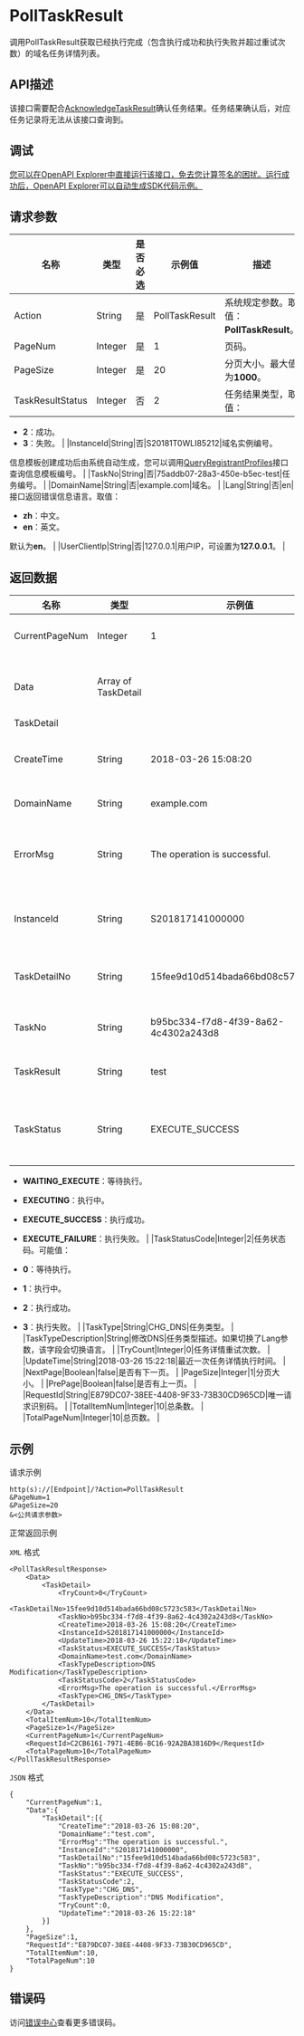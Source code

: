 # PollTaskResult

调用PollTaskResult获取已经执行完成（包含执行成功和执行失败并超过重试次数）的域名任务详情列表。

## API描述

该接口需要配合[AcknowledgeTaskResult](~~69366~~)确认任务结果。任务结果确认后，对应任务记录将无法从该接口查询到。

## 调试

[您可以在OpenAPI Explorer中直接运行该接口，免去您计算签名的困扰。运行成功后，OpenAPI Explorer可以自动生成SDK代码示例。](https://api.aliyun.com/#product=Domain&api=PollTaskResult&type=RPC&version=2018-01-29)

## 请求参数

|名称|类型|是否必选|示例值|描述|
|--|--|----|---|--|
|Action|String|是|PollTaskResult|系统规定参数。取值：**PollTaskResult**。 |
|PageNum|Integer|是|1|页码。 |
|PageSize|Integer|是|20|分页大小。最大值为**1000**。 |
|TaskResultStatus|Integer|否|2|任务结果类型，取值：

 -   **2**：成功。
-   **3**：失败。 |
|InstanceId|String|否|S20181T0WLI85212|域名实例编号。

 信息模板创建成功后由系统自动生成，您可以调用[QueryRegistrantProfiles](~~67701~~)接口查询信息模板编号。 |
|TaskNo|String|否|75addb07-28a3-450e-b5ec-test|任务编号。 |
|DomainName|String|否|example.com|域名。 |
|Lang|String|否|en|接口返回错误信息语言。取值：

 -   **zh**：中文。
-   **en**：英文。

 默认为**en**。 |
|UserClientIp|String|否|127.0.0.1|用户IP，可设置为**127.0.0.1**。 |

## 返回数据

|名称|类型|示例值|描述|
|--|--|---|--|
|CurrentPageNum|Integer|1|当前页码。 |
|Data|Array of TaskDetail| |任务详情列表。 |
|TaskDetail| | | |
|CreateTime|String|2018-03-26 15:08:20|任务创建时间。 |
|DomainName|String|example.com|域名。 |
|ErrorMsg|String|The operation is successful.|任务执行失败消息。 |
|InstanceId|String|S201817141000000|域名实例编号。 |
|TaskDetailNo|String|15fee9d10d514bada66bd08c5723c583|任务详情编号。 |
|TaskNo|String|b95bc334-f7d8-4f39-8a62-4c4302a243d8|任务编号。 |
|TaskResult|String|test|任务结果。 |
|TaskStatus|String|EXECUTE\_SUCCESS|任务状态。可能值：

 -   **WAITING\_EXECUTE**：等待执行。
-   **EXECUTING**：执行中。
-   **EXECUTE\_SUCCESS**：执行成功。
-   **EXECUTE\_FAILURE**：执行失败。 |
|TaskStatusCode|Integer|2|任务状态码。可能值：

 -   **0**：等待执行。
-   **1**：执行中。
-   **2**：执行成功。
-   **3**：执行失败。 |
|TaskType|String|CHG\_DNS|任务类型。 |
|TaskTypeDescription|String|修改DNS|任务类型描述。如果切换了Lang参数，该字段会切换语言。 |
|TryCount|Integer|0|任务详情重试次数。 |
|UpdateTime|String|2018-03-26 15:22:18|最近一次任务详情执行时间。 |
|NextPage|Boolean|false|是否有下一页。 |
|PageSize|Integer|1|分页大小。 |
|PrePage|Boolean|false|是否有上一页。 |
|RequestId|String|E879DC07-38EE-4408-9F33-73B30CD965CD|唯一请求识别码。 |
|TotalItemNum|Integer|10|总条数。 |
|TotalPageNum|Integer|10|总页数。 |

## 示例

请求示例

```
http(s)://[Endpoint]/?Action=PollTaskResult
&PageNum=1
&PageSize=20
&<公共请求参数>
```

正常返回示例

`XML` 格式

```
<PollTaskResultResponse>
    <Data>
        <TaskDetail>
            <TryCount>0</TryCount>
            <TaskDetailNo>15fee9d10d514bada66bd08c5723c583</TaskDetailNo>
            <TaskNo>b95bc334-f7d8-4f39-8a62-4c4302a243d8</TaskNo>
            <CreateTime>2018-03-26 15:08:20</CreateTime>
            <InstanceId>S201817141000000</InstanceId>
            <UpdateTime>2018-03-26 15:22:18</UpdateTime>
            <TaskStatus>EXECUTE_SUCCESS</TaskStatus>
            <DomainName>test.com</DomainName>
            <TaskTypeDescription>DNS Modification</TaskTypeDescription>
            <TaskStatusCode>2</TaskStatusCode>
            <ErrorMsg>The operation is successful.</ErrorMsg>
            <TaskType>CHG_DNS</TaskType>
        </TaskDetail>
    </Data>
    <TotalItemNum>10</TotalItemNum>
    <PageSize>1</PageSize>
    <CurrentPageNum>1</CurrentPageNum>
    <RequestId>C2CB6161-7971-4EB6-BC16-92A2BA3816D9</RequestId>
    <TotalPageNum>10</TotalPageNum>
</PollTaskResultResponse>
```

`JSON` 格式

```
{
    "CurrentPageNum":1,
    "Data":{
        "TaskDetail":[{
            "CreateTime":"2018-03-26 15:08:20",
            "DomainName":"test.com",
            "ErrorMsg":"The operation is successful.",
            "InstanceId":"S201817141000000",
            "TaskDetailNo":"15fee9d10d514bada66bd08c5723c583",
            "TaskNo":"b95bc334-f7d8-4f39-8a62-4c4302a243d8",
            "TaskStatus":"EXECUTE_SUCCESS",
            "TaskStatusCode":2,
            "TaskType":"CHG_DNS",
            "TaskTypeDescription":"DNS Modification",
            "TryCount":0,
            "UpdateTime":"2018-03-26 15:22:18"
        }]
    },
    "PageSize":1,
    "RequestId":"E879DC07-38EE-4408-9F33-73B30CD965CD",
    "TotalItemNum":10,
    "TotalPageNum":10
}
```

## 错误码

访问[错误中心](https://error-center.alibabacloud.com/status/product/Domain)查看更多错误码。

